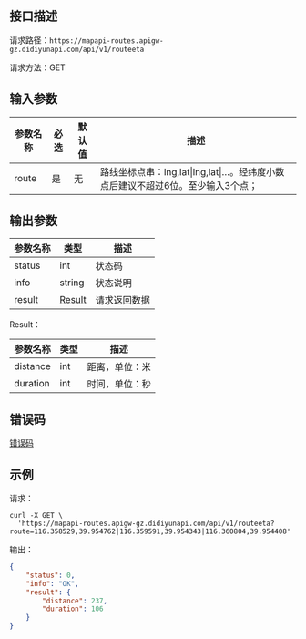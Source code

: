 ## 接口描述
请求路径：`https://mapapi-routes.apigw-gz.didiyunapi.com/api/v1/routeeta`

请求方法：GET
## 输入参数
|参数名称 | 必选 | 默认值 | 描述|
|--------|-----|-----|-----|
|route| 是 | 无 |路线坐标点串：lng,lat&#124;lng,lat&#124;…。经纬度小数点后建议不超过6位。至少输入3个点；|

## 输出参数
|参数名称  | 类型 | 描述|
|--------|-----|-----|
|status | int  |状态码 |
|info|string|状态说明	|
|result | [Result](#Result)|请求返回数据 |

<span id="Result"></span>
Result：

|参数名称  | 类型 | 描述 |
|--------|-----|-----|
|distance   | int  |距离，单位：米 |
|duration   | int  |时间，单位：秒 |

## 错误码
[错误码](/static/apimarket-docs/services/地图开放平台/错误码.md#errorCode)

## 示例

请求：
``` shell
curl -X GET \
  'https://mapapi-routes.apigw-gz.didiyunapi.com/api/v1/routeeta?route=116.358529,39.954762|116.359591,39.954343|116.360804,39.954408'
```
输出：
``` json
{
    "status": 0,
    "info": "OK",
    "result": {
        "distance": 237,
        "duration": 106
    }
}
```
